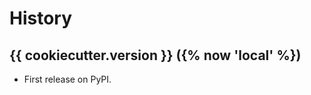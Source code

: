 # History

{{ cookiecutter.version }} ({% now 'local' %})
------------------

* First release on PyPI.
